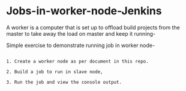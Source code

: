 # Jobs-in-worker-node-Jenkins

A worker is a computer that is set up to offload build projects from the master to take away the load on master and keep it running-

Simple exercise to demonstrate running job in worker node-

```

1. Create a worker node as per document in this repo.

2. Build a job to run in slave node, 

3. Run the job and view the console output.

```
